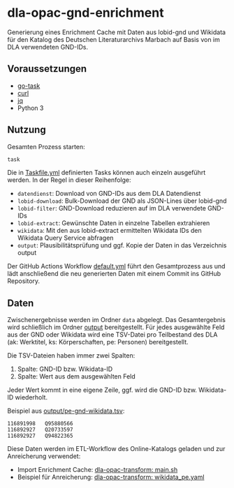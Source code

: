 # dla-opac-gnd-enrichment

Generierung eines Enrichment Cache mit Daten aus lobid-gnd und Wikidata für den Katalog des Deutschen Literaturarchivs Marbach auf Basis von im DLA verwendeten GND-IDs.

## Voraussetzungen

* [go-task](https://taskfile.dev)
* [curl](https://curl.se)
* [jq](https://jqlang.org/)
* Python 3

## Nutzung

Gesamten Prozess starten:

```sh
task
```

Die in [Taskfile.yml](Taskfile.yml) definierten Tasks können auch einzeln ausgeführt werden. In der Regel in dieser Reihenfolge:

* `datendienst`: Download von GND-IDs aus dem DLA Datendienst
* `lobid-download`: Bulk-Download der GND als JSON-Lines über lobid-gnd
* `lobid-filter`: GND-Download reduzieren auf im DLA verwendete GND-IDs
* `lobid-extract`: Gewünschte Daten in einzelne Tabellen extrahieren
* `wikidata`: Mit den aus lobid-extract ermittelten Wikidata IDs den Wikidata Query Service abfragen
* `output`: Plausibilitätsprüfung und ggf. Kopie der Daten in das Verzeichnis output

Der GitHub Actions Workflow [default.yml](.github/workflows/default.yml) führt den Gesamtprozess aus und lädt anschließend die neu generierten Daten mit einem Commit ins GitHub Repository.

## Daten

Zwischenergebnisse werden im Ordner `data` abgelegt. Das Gesamtergebnis wird schließlich im Ordner [output](output) bereitgestellt. Für jedes ausgewählte Feld aus der GND oder Wikidata wird eine TSV-Datei pro Teilbestand des DLA (ak: Werktitel, ks: Körperschaften, pe: Personen) bereitgestellt.

Die TSV-Dateien haben immer zwei Spalten:
1. Spalte: GND-ID bzw. Wikidata-ID
2. Spalte: Wert aus dem ausgewählten Feld

Jeder Wert kommt in eine eigene Zeile, ggf. wird die GND-ID bzw. Wikidata-ID wiederholt.

Beispiel aus [output/pe-gnd-wikidata.tsv](output/pe-gnd-wikidata.tsv):
```
116891998	Q95880566
116892927	Q20733597
116892927	Q94822365
```

Diese Daten werden im ETL-Workflow des Online-Katalogs geladen und zur Anreicherung verwendet:
* Import Enrichment Cache: [dla-opac-transform: main.sh](https://github.com/dla-marbach/dla-opac-transform/blob/main/scripts/main.sh)
* Beispiel für Anreicherung: [dla-opac-transform: wikidata_pe.yaml](https://github.com/dla-marbach/dla-opac-transform/blob/main/config/main/02/wikidata_pe.yaml)
